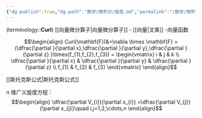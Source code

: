 ```yaml
---
{"dg-publish":true,"dg-path":"数学/微积分/旋度.md","permalink":"/数学/微积分/旋度/","dgPassFrontmatter":true,"noteIcon":"","created":"2024-10-15T16:55:12.909+08:00","updated":"2024-12-04T15:25:39.638+08:00"}
---
```


(terminology::**Curl**)
[[向量微分算子\|向量微分算子]] - [[向量\|叉乘]] -向量函数

$$\begin{align}
Curl(\mathbf{F})&=\nabla \times \mathbf{F} =(\dfrac{\partial }{\partial x},\dfrac{\partial }{\partial y},\dfrac{\partial }{\partial z} )\times(f_{1},f_{2},f_{3}) = 
\begin{vmatrix}
i & j & k \\
\dfrac{\partial }{\partial x} & \dfrac{\partial }{\partial y} & \dfrac{\partial }{\partial z} \\
f_{1} & f_{2} & f_{3}
\end{vmatrix} 
\end{align}$$

[[斯托克斯公式\|斯托克斯公式]]


$n$ 维广义旋度方程：
$$\begin{align}
\dfrac{\partial V_{i}}{\partial x_{i}} =\dfrac{\partial V_{j}}{\partial x_{j}}\quad  i,j=1,2,\cdots,n 
\end{align}$$

